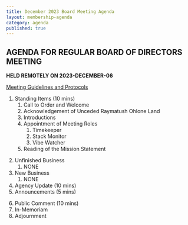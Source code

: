 ```yaml
---
title: December 2023 Board Meeting Agenda
layout: membership-agenda
category: agenda
published: true
---
```


## AGENDA FOR REGULAR BOARD OF DIRECTORS MEETING

**HELD REMOTELY ON 2023-DECEMBER-06**

[Meeting Guidelines and Protocols](/meetings)  

1. Standing Items (10 mins) 
   1. Call to Order and Welcome 
   2. Acknowledgement of Unceded Raymatush Ohlone Land 
   3. Introductions  
   4. Appointment of Meeting Roles 
      1. Timekeeper 
      2. Stack Monitor 
      3. Vibe Watcher 
   5. Reading of the Mission Statement 
<!-- 7. Reading and Approval of Minutes  -->
2. Unfinished Business 
   1. NONE
3. New Business 
   1. NONE
4.  Agency Update (10 mins) 
5.  Announcements (5 mins) 
<!-- 12. Program (20 mins)  -->
6.  Public Comment (10 mins) 
7.  In-Memoriam  
8.  Adjournment 


